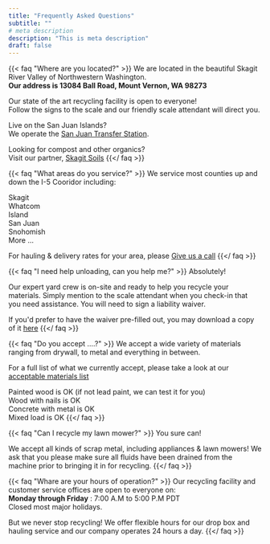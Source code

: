 ```yaml
---
title: "Frequently Asked Questions"
subtitle: ""
# meta description
description: "This is meta description"
draft: false
---
```



{{< faq "Where are you located?" >}}
We are located in the beautiful Skagit River Valley of Northwestern Washington. 
<br>**Our address is 13084 Ball Road, Mount Vernon, WA 98273**

Our state of the art recycling facility is open to everyone! <br>
Follow the signs to the scale and our friendly scale attendant will direct you.

Live on the San Juan Islands? <br>
We operate the [San Juan Transfer Station](https://sanjuantransferstation.com).

Looking for compost and other organics?<br>
Visit our partner, [Skagit Soils](https://skagitsoilsinc.com)
{{</ faq >}}

{{< faq "What areas do you service?" >}}
We service most counties up and down the I-5 Cooridor including:

<i class="fas fa-check-square"></i> Skagit <br>
<i class="fas fa-check-square"></i> Whatcom <br>
<i class="fas fa-check-square"></i> Island <br>
<i class="fas fa-check-square"></i> San Juan <br>
<i class="fas fa-check-square"></i> Snohomish <br>
<i class="fas fa-check-square"></i> More ...

For hauling & delivery rates for your area, please [Give us a call](/contact)
{{</ faq >}}

{{< faq "I need help unloading, can you help me?" >}}
Absolutely!

Our expert yard crew is on-site and ready to help you recycle your materials. Simply mention to the scale attendant when you check-in that you need assistance. You will need to sign a liability waiver.

If you'd prefer to have the waiver pre-filled out, you may download a copy of it [here](#)
{{</ faq >}}

{{< faq "Do you accept ....?" >}}
We accept a wide variety of materials ranging from drywall, to metal and everything in between.

For a full list of what we currently accept, please take a look at our [acceptable materials list](../self-haul/acceptable-materials)

<i class="fas fa-check-square"></i> Painted wood is OK (if not lead paint, we can test it for you) <br>
<i class="fas fa-check-square"></i> Wood with nails is OK <br>
<i class="fas fa-check-square"></i> Concrete with metal is OK <br>
<i class="fas fa-check-square"></i> Mixed load is OK
{{</ faq >}}

{{< faq "Can I recycle my lawn mower?" >}}
You sure can!

We accept all kinds of scrap metal, including appliances & lawn mowers! We ask that you please make sure all fluids have been drained from the machine prior to bringing it in for recycling. 
{{</ faq >}}

{{< faq "Whare are your hours of operation?" >}}
Our recycling facility and customer service offices are open to everyone on: <br>
**Monday through Friday** : 7:00 A.M to 5:00 P.M PDT <br>
Closed most major holidays.

But we never stop recycling! We offer flexible hours for our drop box and hauling service and our company operates 24 hours a day.
{{</ faq >}}

